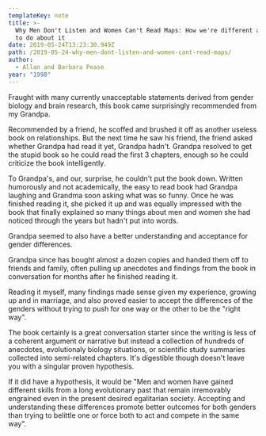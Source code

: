 ```yaml
---
templateKey: note
title: >-
  Why Men Don't Listen and Women Can't Read Maps: How we're different and what
  to do about it
date: 2019-05-24T13:23:30.949Z
path: /2019-05-24-why-men-dont-listen-and-women-cant-read-maps/
author:
  - Allan and Barbara Pease
year: "1998"
---
```


Fraught with many currently unacceptable statements derived from gender biology and brain research, this book came surprisingly recommended from my Grandpa.

Recommended by a friend, he scoffed and brushed it off as another useless book on relationships. But the next time he saw his friend, the friend asked whether Grandpa had read it yet, Grandpa hadn't. Grandpa resolved to get the stupid book so he could read the first 3 chapters, enough so he could criticize the book intelligently.

To Grandpa's, and our, surprise, he couldn't put the book down. Written humorously and not academically, the easy to read book had Grandpa laughing and Grandma soon asking what was so funny. Once he was finished reading it, she picked it up and was equally impressed with the book that finally explained so many things about men and women she had noticed through the years but hadn't put into words.

Grandpa seemed to also have a better understanding and acceptance for gender differences.

Grandpa since has bought almost a dozen copies and handed them off to friends and family, often pulling up anecdotes and findings from the book in conversation for months after he finished reading it.

Reading it myself, many findings made sense given my experience, growing up and in marriage, and also proved easier to accept the differences of the genders without trying to push for one way or the other to be the "right way".

The book certainly is a great conversation starter since the writing is less of a coherent argument or narrative but instead a collection of hundreds of anecdotes, evolutionaly biology situations, or scientific study summaries collected into semi-related chapters. It's digestible though doesn't leave you with a singular proven hypothesis.

If it did have a hypothesis, it would be "Men and women have gained different skills from a long evolutionary past that remain irremovably engrained even in the present desired egalitarian society. Accepting and understanding these differences promote better outcomes for both genders than trying to belittle one or force both to act and compete in the same way".

